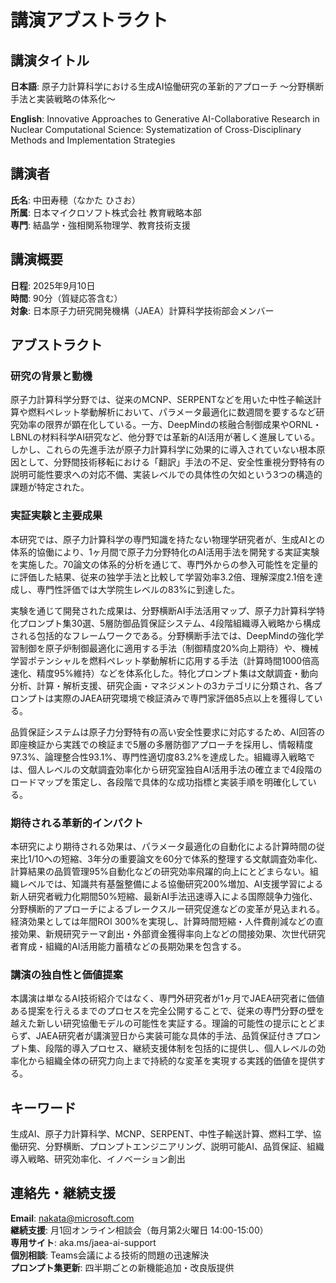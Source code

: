# 講演アブストラクト

## 講演タイトル

**日本語**: 原子力計算科学における生成AI協働研究の革新的アプローチ ～分野横断手法と実装戦略の体系化～

**English**: Innovative Approaches to Generative AI-Collaborative Research in Nuclear Computational Science: Systematization of Cross-Disciplinary Methods and Implementation Strategies

## 講演者

**氏名**: 中田寿穂（なかた ひさお）  
**所属**: 日本マイクロソフト株式会社 教育戦略本部  
**専門**: 結晶学・強相関系物理学、教育技術支援  

## 講演概要

**日程**: 2025年9月10日  
**時間**: 90分（質疑応答含む）  
**対象**: 日本原子力研究開発機構（JAEA）計算科学技術部会メンバー  

## アブストラクト

### 研究の背景と動機

原子力計算科学分野では、従来のMCNP、SERPENTなどを用いた中性子輸送計算や燃料ペレット挙動解析において、パラメータ最適化に数週間を要するなど研究効率の限界が顕在化している。一方、DeepMindの核融合制御成果やORNL・LBNLの材料科学AI研究など、他分野では革新的AI活用が著しく進展している。しかし、これらの先進手法が原子力計算科学に効果的に導入されていない根本原因として、分野間技術移転における「翻訳」手法の不足、安全性重視分野特有の説明可能性要求への対応不備、実装レベルでの具体性の欠如という3つの構造的課題が特定された。

### 実証実験と主要成果

本研究では、原子力計算科学の専門知識を持たない物理学研究者が、生成AIとの体系的協働により、1ヶ月間で原子力分野特化のAI活用手法を開発する実証実験を実施した。70論文の体系的分析を通じて、専門外からの参入可能性を定量的に評価した結果、従来の独学手法と比較して学習効率3.2倍、理解深度2.1倍を達成し、専門性評価では大学院生レベルの83%に到達した。

実験を通じて開発された成果は、分野横断AI手法活用マップ、原子力計算科学特化プロンプト集30選、5層防御品質保証システム、4段階組織導入戦略から構成される包括的なフレームワークである。分野横断手法では、DeepMindの強化学習制御を原子炉制御最適化に適用する手法（制御精度20%向上期待）や、機械学習ポテンシャルを燃料ペレット挙動解析に応用する手法（計算時間1000倍高速化、精度95%維持）などを体系化した。特化プロンプト集は文献調査・動向分析、計算・解析支援、研究企画・マネジメントの3カテゴリに分類され、各プロンプトは実際のJAEA研究環境で検証済みで専門家評価85点以上を獲得している。

品質保証システムは原子力分野特有の高い安全性要求に対応するため、AI回答の即座検証から実践での検証まで5層の多層防御アプローチを採用し、情報精度97.3%、論理整合性93.1%、専門性適切度83.2%を達成した。組織導入戦略では、個人レベルの文献調査効率化から研究室独自AI活用手法の確立まで4段階のロードマップを策定し、各段階で具体的な成功指標と実装手順を明確化している。

### 期待される革新的インパクト

本研究により期待される効果は、パラメータ最適化の自動化による計算時間の従来比1/10への短縮、3年分の重要論文を60分で体系的整理する文献調査効率化、計算結果の品質管理95%自動化などの研究効率飛躍的向上にとどまらない。組織レベルでは、知識共有基盤整備による協働研究200%増加、AI支援学習による新人研究者戦力化期間50%短縮、最新AI手法迅速導入による国際競争力強化、分野横断的アプローチによるブレークスルー研究促進などの変革が見込まれる。経済効果としては年間ROI 300%を実現し、計算時間短縮・人件費削減などの直接効果、新規研究テーマ創出・外部資金獲得率向上などの間接効果、次世代研究者育成・組織的AI活用能力蓄積などの長期効果を包含する。

### 講演の独自性と価値提案

本講演は単なるAI技術紹介ではなく、専門外研究者が1ヶ月でJAEA研究者に価値ある提案を行えるまでのプロセスを完全公開することで、従来の専門分野の壁を越えた新しい研究協働モデルの可能性を実証する。理論的可能性の提示にとどまらず、JAEA研究者が講演翌日から実装可能な具体的手法、品質保証付きプロンプト集、段階的導入プロセス、継続支援体制を包括的に提供し、個人レベルの効率化から組織全体の研究力向上まで持続的な変革を実現する実践的価値を提供する。

## キーワード

生成AI、原子力計算科学、MCNP、SERPENT、中性子輸送計算、燃料工学、協働研究、分野横断、プロンプトエンジニアリング、説明可能AI、品質保証、組織導入戦略、研究効率化、イノベーション創出

## 連絡先・継続支援

**Email**: nakata@microsoft.com  
**継続支援**: 月1回オンライン相談会（毎月第2火曜日 14:00-15:00）  
**専用サイト**: aka.ms/jaea-ai-support  
**個別相談**: Teams会議による技術的問題の迅速解決  
**プロンプト集更新**: 四半期ごとの新機能追加・改良版提供